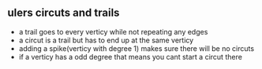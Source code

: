 ## ulers circuts and trails 

- a trail goes to every verticy while not repeating any edges
- a circut is a trail but has to end up at the same verticy
- adding a spike(verticy with degree 1) makes sure there will be no circuts
- if a verticy has a odd degree that means you cant start a circut there

